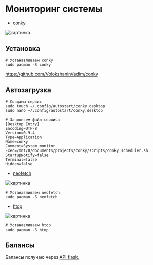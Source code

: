 # Мониторинг системы
* [conky](https://ru.wikipedia.org/wiki/Conky)

![картинка](https://upload.wikimedia.org/wikipedia/commons/e/e3/Conky_rus.png)
## Установка 
```
# Устанавливаем conky
sudo pacman -S conky
```
https://github.com/VolokzhaninVadim/conky

## Автозагрузка
```
# Создаем сервис
sudo touch ~/.config/autostart/conky.desktop
sudo nano ~/.config/autostart/conky.desktop

# Заполняем файл сервиса
[Desktop Entry]
Encoding=UTF-8
Version=0.9.4
Type=Application
Name=conky
Comment=System monitor
Exec=/mnt/0/documents/projects/conky/scripts/conky_scheduler.sh
StartupNotify=false
Terminal=false
Hidden=false
```
* [neofetch](https://losst.ru/neofetch-informatsiya-o-sisteme-linux-i-logotip-v-terminale)

![картинка](https://camo.githubusercontent.com/baa2dbda5355e2659de7338d3a53a7783ca9071d/68747470733a2f2f692e696d6775722e636f6d2f6c55726b51424e2e706e67)
```
# Устанавливаем neofetch 
sudo pacman -S neofetch
```
* [htop](https://ru.wikipedia.org/wiki/Htop)

![картинка](https://upload.wikimedia.org/wikipedia/commons/thumb/e/ea/Htop_on_a_48_core_computer.png/274px-Htop_on_a_48_core_computer.png)
```
# Устанавливаем htop 
sudo pacman -S htop
```

## Балансы
Балансы получаю через [API flask.](https://github.com/VolokzhaninVadim/flask)

